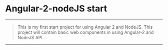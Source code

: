 # Angular-2-nodeJS start
---

> This is my first start project for using Angular 2
> and NodeJS. This project will contain basic web components 
> in using Angular-2 and NodeJS API.

---
